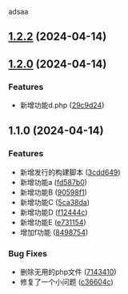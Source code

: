 adsaa
## [1.2.2](https://github.com/Geeklu/vitepress/compare/v1.2.0...v1.2.2) (2024-04-14)

## [1.2.0](https://github.com/Geeklu/vitepress/compare/v1.1.0...v1.2.0) (2024-04-14)


### Features

* 新增功能d.php ([29c9d24](https://github.com/Geeklu/vitepress/commit/29c9d2491f2b3c1080f6ed3c85f567f602ae9050))

## 1.1.0 (2024-04-14)


### Features

* 新增发行的构建脚本 ([3cdd649](https://github.com/Geeklu/vitepress/commit/3cdd6496a01176d14a7721ff3283a8f4cca640fc))
* 新增功能a ([fd587b0](https://github.com/Geeklu/vitepress/commit/fd587b0bfbade2999ce5ef796991a979b6b2b4c9))
* 新增功能B ([90598f1](https://github.com/Geeklu/vitepress/commit/90598f12d16de22ee0efbc3db3c8ccf78d84b593))
* 新增功能C ([5ca38da](https://github.com/Geeklu/vitepress/commit/5ca38da34c2eab0ccf4c08e6f03797806db1d10b))
* 新增功能D ([f12444c](https://github.com/Geeklu/vitepress/commit/f12444cec9c06720eb75a06770d31774b741dd11))
* 新增功能E ([e731154](https://github.com/Geeklu/vitepress/commit/e73115474485cb06b5d728e058825d04ccb62765))
* 增加f功能 ([8498754](https://github.com/Geeklu/vitepress/commit/84987549f3b08bf27f6850e569a32c19deabc31f))


### Bug Fixes

* 删除无用的php文件 ([7143410](https://github.com/Geeklu/vitepress/commit/714341036c2c3f288fd82e7fc86f085cc08333e4))
* 修复了一个小问题 ([c36604c](https://github.com/Geeklu/vitepress/commit/c36604c971ff12d8f4dd6f24a6e75ca8e1976d48))
